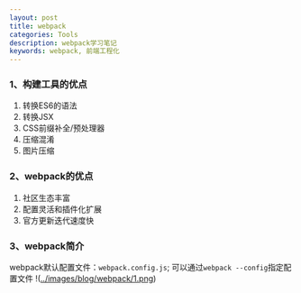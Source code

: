 ```yaml
---
layout: post
title: webpack
categories: Tools
description: webpack学习笔记
keywords: webpack, 前端工程化 
---
```



### 1、构建工具的优点

1. 转换ES6的语法
2. 转换JSX
3. CSS前缀补全/预处理器
4. 压缩混淆
5. 图片压缩
  

### 2、webpack的优点

1. 社区生态丰富
2. 配置灵活和插件化扩展
3. 官方更新迭代速度快


### 3、webpack简介

webpack默认配置文件：`webpack.config.js`; 可以通过`webpack --config`指定配置文件
!([../images/blog/webpack/1.png](https://github.com/oldpubcat/catsaid/blob/master/images/blog/webpack/1.png?raw=true))

